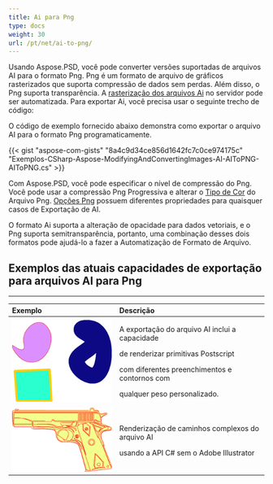 ```yaml
---
title: Ai para Png
type: docs
weight: 30
url: /pt/net/ai-to-png/
---
```


Usando Aspose.PSD, você pode converter versões suportadas de arquivos AI para o formato Png. Png é um formato de arquivo de gráficos rasterizados que suporta compressão de dados sem perdas. Além disso, o Png suporta transparência. A [rasterização dos arquivos Ai](/pt/psd/net/converting-ai-image-to-raster-format/) no servidor pode ser automatizada. Para exportar Ai, você precisa usar o seguinte trecho de código:

O código de exemplo fornecido abaixo demonstra como exportar o arquivo AI para o formato Png programaticamente.

{{< gist "aspose-com-gists" "8a4c9d34ce856d1642fc7c0ce974175c" "Exemplos-CSharp-Aspose-ModifyingAndConvertingImages-AI-AIToPNG-AIToPNG.cs" >}}

Com Aspose.PSD, você pode especificar o nível de compressão do Png. Você pode usar a compressão Png Progressiva e alterar o [Tipo de Cor](https://reference.aspose.com/psd/net/aspose.psd.imageoptions/pngoptions/properties/colortype) do Arquivo Png. [Opções Png](https://reference.aspose.com/psd/net/aspose.psd.imageoptions/pngoptions) possuem diferentes propriedades para quaisquer casos de Exportação de AI.

O formato Ai suporta a alteração de opacidade para dados vetoriais, e o Png suporta semitransparência, portanto, uma combinação desses dois formatos pode ajudá-lo a fazer a Automatização de Formato de Arquivo.
## **Exemplos das atuais capacidades de exportação para arquivos AI para Png**
-----

|**Exemplo**|**Descrição**|
| :- | :- |
|![todo:texto_alternativo_da_imagem](ai-to-png_1.png)|<p>A exportação do arquivo AI inclui a capacidade</p><p>de renderizar primitivas Postscript</p><p>com diferentes preenchimentos e contornos com</p><p>qualquer peso personalizado.</p>|
|![todo:texto_alternativo_da_imagem](ai-to-png_2.png)|<p>Renderização de caminhos complexos do arquivo AI</p><p>usando a API C# sem o Adobe Illustrator</p>|
